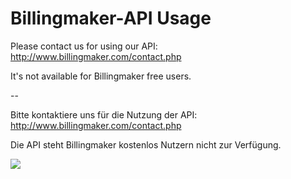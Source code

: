 Billingmaker-API Usage
======================

Please contact us for using our API:
http://www.billingmaker.com/contact.php

It's not available for Billingmaker free users.

--

Bitte kontaktiere uns für die Nutzung der API:
http://www.billingmaker.com/contact.php

Die API steht Billingmaker kostenlos Nutzern nicht zur Verfügung.

<a href='http://screenshot.reloado.com/show/yBbEe-2900.html'><img src='http://screenshot.reloado.com/img/x/yBbEe-2900.png' border='0'></a>
